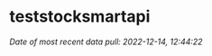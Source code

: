 
<!-- README.md is generated from README.Rmd. Please edit that file -->

# teststocksmartapi

*Date of most recent data pull: 2022-12-14, 12:44:22*
